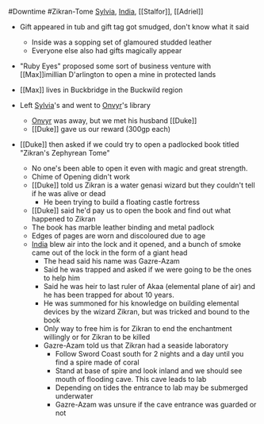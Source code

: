 #Downtime #Zikran-Tome
[Sylvia](PCs/Past/Sylvia.md), [India](PCs/Current/India.md), [[Stalfor]], [[Adriel]]

- Gift appeared in tub and gift tag got smudged, don't know what it said
	- Inside was a sopping set of glamoured studded leather
	- Everyone else also had gifts magically appear
- "Ruby Eyes" proposed some sort of business venture with [[Max]]imillian D'arlington to open a mine in protected lands
- [[Max]] lives in Buckbridge in the Buckwild region

- Left [Sylvia](PCs/Past/Sylvia.md)'s and went to [Onvyr](NPCs/01_General/Onvyr.md)'s library
	- [Onvyr](NPCs/01_General/Onvyr.md) was away, but we met his husband [[Duke]]
	- [[Duke]] gave us our reward (300gp each)

- [[Duke]] then asked if we could try to open a padlocked book titled "Zikran's Zephyrean Tome"
	- No one's been able to open it even with magic and great strength.
	- Chime of Opening didn't work
	- [[Duke]] told us Zikran is a water genasi wizard but they couldn't tell if he was alive or dead
		- He been trying to build a floating castle fortress
	- [[Duke]] said he'd pay us to open the book and find out what happened to Zikran
	- The book has marble leather binding and metal padlock
	- Edges of pages are worn and discoloured due to age
	- [India](PCs/Current/India.md) blew air into the lock and it opened, and a bunch of smoke came out of the lock in the form of a giant head
		- The head said his name was Gazre-Azam
		- Said he was trapped and asked if we were going to be the ones to help him
		- Said he was heir to last ruler of Akaa (elemental plane of air) and he has been trapped for about 10 years.
		- He was summoned for his knowledge on building elemental devices by the wizard Zikran, but was tricked and bound to the book
		- Only way to free him is for Zikran to end the enchantment willingly or for Zikran to be killed
		- Gazre-Azam told us that Zikran had a seaside laboratory
			- Follow Sword Coast south for 2 nights and a day until you find a spire made of coral
			- Stand at base of spire and look inland and we should see mouth of flooding cave. This cave leads to lab
			- Depending on tides the entrance to lab may be submerged underwater
			- Gazre-Azam was unsure if the cave entrance was guarded or not
